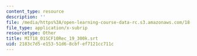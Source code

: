 ```yaml
---
content_type: resource
description: ''
file: /media/https%3A/open-learning-course-data-rc.s3.amazonaws.com/18-01sc-single-variable-calculus-fall-2010/2183c7d5e15351d68cbfef7121cc711c_MIT18_01SCF10Rec_19_300k.vtt
file_type: application/x-subrip
resourcetype: Other
title: MIT18_01SCF10Rec_19_300k.srt
uid: 2183c7d5-e153-51d6-8cbf-ef7121cc711c
---
```

